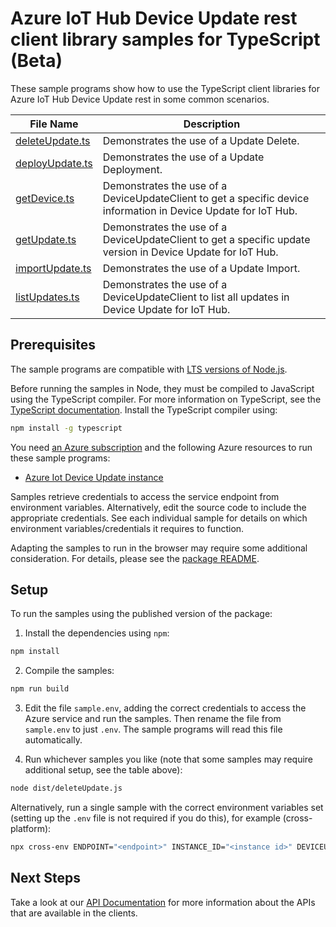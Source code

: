 # Azure IoT Hub Device Update rest client library samples for TypeScript (Beta)

These sample programs show how to use the TypeScript client libraries for Azure IoT Hub Device Update rest in some common scenarios.

| **File Name**                   | **Description**                                                                                                 |
| ------------------------------- | --------------------------------------------------------------------------------------------------------------- |
| [deleteUpdate.ts][deleteupdate] | Demonstrates the use of a Update Delete.                                                                        |
| [deployUpdate.ts][deployupdate] | Demonstrates the use of a Update Deployment.                                                                    |
| [getDevice.ts][getdevice]       | Demonstrates the use of a DeviceUpdateClient to get a specific device information in Device Update for IoT Hub. |
| [getUpdate.ts][getupdate]       | Demonstrates the use of a DeviceUpdateClient to get a specific update version in Device Update for IoT Hub.     |
| [importUpdate.ts][importupdate] | Demonstrates the use of a Update Import.                                                                        |
| [listUpdates.ts][listupdates]   | Demonstrates the use of a DeviceUpdateClient to list all updates in Device Update for IoT Hub.                  |

## Prerequisites

The sample programs are compatible with [LTS versions of Node.js](https://nodejs.org/about/releases/).

Before running the samples in Node, they must be compiled to JavaScript using the TypeScript compiler. For more information on TypeScript, see the [TypeScript documentation][typescript]. Install the TypeScript compiler using:

```bash
npm install -g typescript
```

You need [an Azure subscription][freesub] and the following Azure resources to run these sample programs:

- [Azure Iot Device Update instance][createinstance_azureiotdeviceupdateinstance]

Samples retrieve credentials to access the service endpoint from environment variables. Alternatively, edit the source code to include the appropriate credentials. See each individual sample for details on which environment variables/credentials it requires to function.

Adapting the samples to run in the browser may require some additional consideration. For details, please see the [package README][package].

## Setup

To run the samples using the published version of the package:

1. Install the dependencies using `npm`:

```bash
npm install
```

2. Compile the samples:

```bash
npm run build
```

3. Edit the file `sample.env`, adding the correct credentials to access the Azure service and run the samples. Then rename the file from `sample.env` to just `.env`. The sample programs will read this file automatically.

4. Run whichever samples you like (note that some samples may require additional setup, see the table above):

```bash
node dist/deleteUpdate.js
```

Alternatively, run a single sample with the correct environment variables set (setting up the `.env` file is not required if you do this), for example (cross-platform):

```bash
npx cross-env ENDPOINT="<endpoint>" INSTANCE_ID="<instance id>" DEVICEUPDATE_UPDATE_PROVIDER="<deviceupdate update provider>" DEVICEUPDATE_UPDATE_NAME="<deviceupdate update name>" DEVICEUPDATE_UPDATE_VERSION="<deviceupdate update version>" node dist/deleteUpdate.js
```

## Next Steps

Take a look at our [API Documentation][apiref] for more information about the APIs that are available in the clients.

[deleteupdate]: https://github.com/Azure/azure-sdk-for-js/blob/main/sdk/deviceupdate/iot-device-update-rest/samples/v1-beta/typescript/src/deleteUpdate.ts
[deployupdate]: https://github.com/Azure/azure-sdk-for-js/blob/main/sdk/deviceupdate/iot-device-update-rest/samples/v1-beta/typescript/src/deployUpdate.ts
[getdevice]: https://github.com/Azure/azure-sdk-for-js/blob/main/sdk/deviceupdate/iot-device-update-rest/samples/v1-beta/typescript/src/getDevice.ts
[getupdate]: https://github.com/Azure/azure-sdk-for-js/blob/main/sdk/deviceupdate/iot-device-update-rest/samples/v1-beta/typescript/src/getUpdate.ts
[importupdate]: https://github.com/Azure/azure-sdk-for-js/blob/main/sdk/deviceupdate/iot-device-update-rest/samples/v1-beta/typescript/src/importUpdate.ts
[listupdates]: https://github.com/Azure/azure-sdk-for-js/blob/main/sdk/deviceupdate/iot-device-update-rest/samples/v1-beta/typescript/src/listUpdates.ts
[apiref]: https://docs.microsoft.com/rest/api/deviceupdate/2021-06-01-preview/device-update
[freesub]: https://azure.microsoft.com/free/
[createinstance_azureiotdeviceupdateinstance]: https://docs.microsoft.com/azure/iot-hub-device-update/understand-device-update
[package]: https://github.com/Azure/azure-sdk-for-js/tree/main/sdk/deviceupdate/iot-device-update-rest/README.md
[typescript]: https://www.typescriptlang.org/docs/home.html
